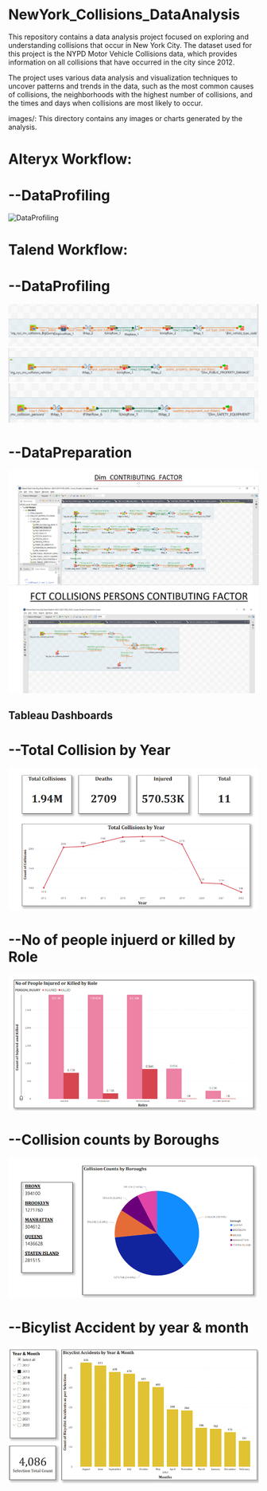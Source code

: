 # NewYork_Collisions_DataAnalysis
This repository contains a data analysis project focused on exploring and understanding collisions that occur in New York City. The dataset used for this project is the NYPD Motor Vehicle Collisions data, which provides information on all collisions that have occurred in the city since 2012.

The project uses various data analysis and visualization techniques to uncover patterns and trends in the data, such as the most common causes of collisions, the neighborhoods with the highest number of collisions, and the times and days when collisions are most likely to occur.

images/: This directory contains any images or charts generated by the analysis.

# Alteryx Workflow:

# --DataProfiling
![DataProfiling](Images/workflow1.png)

# Talend Workflow:

# --DataProfiling
![DataProfiling](Images/Talend_workflow_1.png)
![DataProfiling](Images/Talend_workflow_2.png)
![DataProfiling](Images/Talend_workflow_3.png)

# --DataPreparation
![DataProfiling](Images/Talend_workflow_4.png)
![DataProfiling](Images/Talend_workflow_5.png)


## Tableau Dashboards ##
# --Total Collision by Year
![Year on year inspection](Images/Images1.png)

# --No of people injuerd or killed by Role
![Year on year inspection](Images/Images2.png)

# --Collision counts by Boroughs
![Year on year inspection](Images/Images3.png)

# --Bicylist Accident by year & month
![Year on year inspection](Images/Images4.png)


